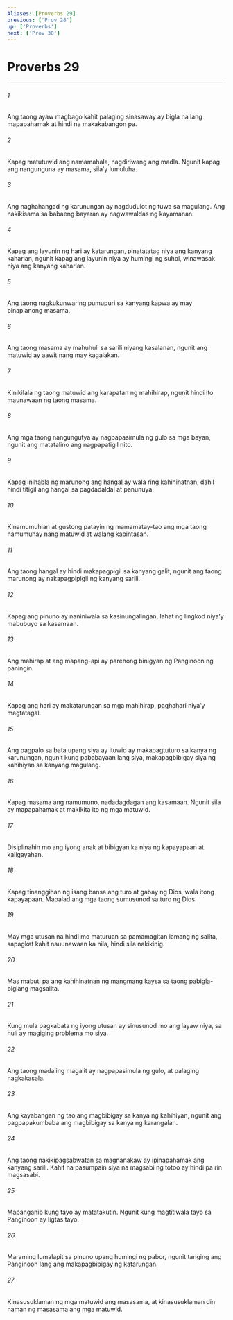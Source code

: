 ```yaml
---
Aliases: [Proverbs 29]
previous: ['Prov 28']
up: ['Proverbs']
next: ['Prov 30']
---
```

# Proverbs 29

***


###### 1 


Ang taong ayaw magbago kahit palaging sinasaway ay bigla na lang mapapahamak at hindi na makakabangon pa. 


###### 2 


Kapag matutuwid ang namamahala, nagdiriwang ang madla. Ngunit kapag ang nangunguna ay masama, silaʼy lumuluha. 


###### 3 


Ang naghahangad ng karunungan ay nagdudulot ng tuwa sa magulang. Ang nakikisama sa babaeng bayaran ay nagwawaldas ng kayamanan. 


###### 4 


Kapag ang layunin ng hari ay katarungan, pinatatatag niya ang kanyang kaharian, ngunit kapag ang layunin niya ay humingi ng suhol, winawasak niya ang kanyang kaharian. 


###### 5 


Ang taong nagkukunwaring pumupuri sa kanyang kapwa ay may pinaplanong masama. 


###### 6 


Ang taong masama ay mahuhuli sa sarili niyang kasalanan, ngunit ang matuwid ay aawit nang may kagalakan. 


###### 7 


Kinikilala ng taong matuwid ang karapatan ng mahihirap, ngunit hindi ito maunawaan ng taong masama. 


###### 8 


Ang mga taong nangungutya ay nagpapasimula ng gulo sa mga bayan, ngunit ang matatalino ang nagpapatigil nito. 


###### 9 


Kapag inihabla ng marunong ang hangal ay wala ring kahihinatnan, dahil hindi titigil ang hangal sa pagdadaldal at panunuya. 


###### 10 


Kinamumuhian at gustong patayin ng mamamatay-tao ang mga taong namumuhay nang matuwid at walang kapintasan. 


###### 11 


Ang taong hangal ay hindi makapagpigil sa kanyang galit, ngunit ang taong marunong ay nakapagpipigil ng kanyang sarili. 


###### 12 


Kapag ang pinuno ay naniniwala sa kasinungalingan, lahat ng lingkod niyaʼy mabubuyo sa kasamaan. 


###### 13 


Ang mahirap at ang mapang-api ay parehong binigyan ng Panginoon ng paningin. 


###### 14 


Kapag ang hari ay makatarungan sa mga mahihirap, paghahari niyaʼy magtatagal. 


###### 15 


Ang pagpalo sa bata upang siya ay ituwid ay makapagtuturo sa kanya ng karunungan, ngunit kung pababayaan lang siya, makapagbibigay siya ng kahihiyan sa kanyang magulang. 


###### 16 


Kapag masama ang namumuno, nadadagdagan ang kasamaan. Ngunit sila ay mapapahamak at makikita ito ng mga matuwid. 


###### 17 


Disiplinahin mo ang iyong anak at bibigyan ka niya ng kapayapaan at kaligayahan. 


###### 18 


Kapag tinanggihan ng isang bansa ang turo at gabay ng Dios, wala itong kapayapaan. Mapalad ang mga taong sumusunod sa turo ng Dios. 


###### 19 


May mga utusan na hindi mo maturuan sa pamamagitan lamang ng salita, sapagkat kahit nauunawaan ka nila, hindi sila nakikinig. 


###### 20 


Mas mabuti pa ang kahihinatnan ng mangmang kaysa sa taong pabigla-biglang magsalita. 


###### 21 


Kung mula pagkabata ng iyong utusan ay sinusunod mo ang layaw niya, sa huli ay magiging problema mo siya. 


###### 22 


Ang taong madaling magalit ay nagpapasimula ng gulo, at palaging nagkakasala. 


###### 23 


Ang kayabangan ng tao ang magbibigay sa kanya ng kahihiyan, ngunit ang pagpapakumbaba ang magbibigay sa kanya ng karangalan. 


###### 24 


Ang taong nakikipagsabwatan sa magnanakaw ay ipinapahamak ang kanyang sarili. Kahit na pasumpain siya na magsabi ng totoo ay hindi pa rin magsasabi. 


###### 25 


Mapanganib kung tayo ay matatakutin. Ngunit kung magtitiwala tayo sa Panginoon ay ligtas tayo. 


###### 26 


Maraming lumalapit sa pinuno upang humingi ng pabor, ngunit tanging ang Panginoon lang ang makapagbibigay ng katarungan. 


###### 27 


Kinasusuklaman ng mga matuwid ang masasama, at kinasusuklaman din naman ng masasama ang mga matuwid.
